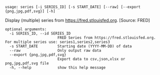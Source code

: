 ```
usage: series [-i SERIES_ID] [-s START_DATE] [--raw] [--export {png,jpg,pdf,svg}] [-h]
```

Display (multiple) series from https://fred.stlouisfed.org. [Source: FRED]

```
optional arguments:
  -i SERIES_ID, --id SERIES_ID
                        FRED Series from https://fred.stlouisfed.org. For multiple series use: series1,series2,series3
  -s START_DATE         Starting date (YYYY-MM-DD) of data
  --raw                 Only output raw data
  --export {png,jpg,pdf,svg}
                        Export data to csv,json,xlsx or png,jpg,pdf,svg file
  -h, --help            show this help message
```
